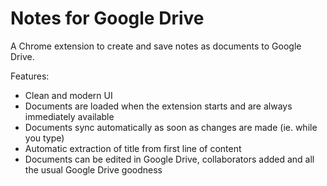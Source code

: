 Notes for Google Drive
=============

A Chrome extension to create and save notes as documents to Google Drive.

Features:
- Clean and modern UI
- Documents are loaded when the extension starts and are always immediately available
- Documents sync automatically as soon as changes are made (ie. while you type)
- Automatic extraction of title from first line of content
- Documents can be edited in Google Drive, collaborators added and all the usual Google Drive goodness
